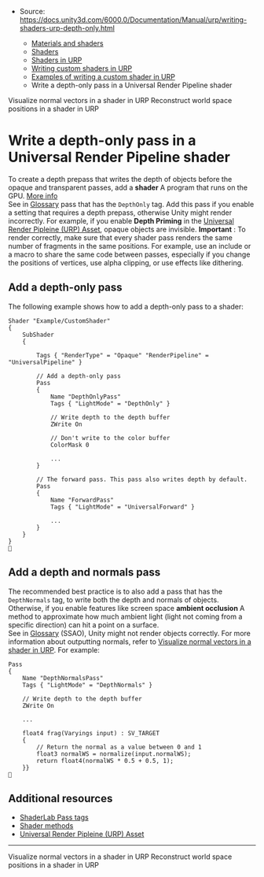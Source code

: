 * Source: https://docs.unity3d.com/6000.0/Documentation/Manual/urp/writing-shaders-urp-depth-only.html

  * [Materials and shaders](https://docs.unity3d.com/6000.0/Documentation/Manual/materials-and-shaders.html)
  * [Shaders](https://docs.unity3d.com/6000.0/Documentation/Manual/Shaders.html)
  * [Shaders in URP](https://docs.unity3d.com/6000.0/Documentation/Manual/urp/shaders-in-universalrp.html)
  * [Writing custom shaders in URP](https://docs.unity3d.com/6000.0/Documentation/Manual/urp/writing-custom-shaders-urp.html)
  * [Examples of writing a custom shader in URP](https://docs.unity3d.com/6000.0/Documentation/Manual/urp/writing-shaders-urp-landing.html)
  * Write a depth-only pass in a Universal Render Pipeline shader


[](https://docs.unity3d.com/6000.0/Documentation/Manual/urp/writing-shaders-urp-unlit-normals.html)
Visualize normal vectors in a shader in URP
[](https://docs.unity3d.com/6000.0/Documentation/Manual/urp/writing-shaders-urp-reconstruct-world-position.html)
Reconstruct world space positions in a shader in URP
# Write a depth-only pass in a Universal Render Pipeline shader
To create a depth prepass that writes the depth of objects before the opaque and transparent passes, add a **shader** A program that runs on the GPU. [More info](https://docs.unity3d.com/6000.0/Documentation/Manual/Shaders.html)  
See in [Glossary](https://docs.unity3d.com/6000.0/Documentation/Manual/Glossary.html#Shader) pass that has the `DepthOnly` tag.
Add this pass if you enable a setting that requires a depth prepass, otherwise Unity might render incorrectly. For example, if you enable **Depth Priming** in the [Universal Render Pipleine (URP) Asset](https://docs.unity3d.com/6000.0/Documentation/Manual/urp/urp-universal-renderer.html), opaque objects are invisible.
**Important** : To render correctly, make sure that every shader pass renders the same number of fragments in the same positions. For example, use an include or a macro to share the same code between passes, especially if you change the positions of vertices, use alpha clipping, or use effects like dithering. 
## Add a depth-only pass
The following example shows how to add a depth-only pass to a shader:
```
Shader "Example/CustomShader"
{
    SubShader
    {

        Tags { "RenderType" = "Opaque" "RenderPipeline" = "UniversalPipeline" }

        // Add a depth-only pass
        Pass
        {
            Name "DepthOnlyPass"
            Tags { "LightMode" = "DepthOnly" }

            // Write depth to the depth buffer
            ZWrite On

            // Don't write to the color buffer
            ColorMask 0 

            ...
        }

        // The forward pass. This pass also writes depth by default.
        Pass
        {
            Name "ForwardPass"
            Tags { "LightMode" = "UniversalForward" }

            ...
        }
    }
}

```

## Add a depth and normals pass
The recommended best practice is to also add a pass that has the `DepthNormals` tag, to write both the depth and normals of objects. Otherwise, if you enable features like screen space **ambient occlusion** A method to approximate how much ambient light (light not coming from a specific direction) can hit a point on a surface.  
See in [Glossary](https://docs.unity3d.com/6000.0/Documentation/Manual/Glossary.html#Ambientocclusion) (SSAO), Unity might not render objects correctly.
For more information about outputting normals, refer to [Visualize normal vectors in a shader in URP](https://docs.unity3d.com/6000.0/Documentation/Manual/urp/writing-shaders-urp-unlit-normals.html).
For example:
```
Pass
{
    Name "DepthNormalsPass"
    Tags { "LightMode" = "DepthNormals" }

    // Write depth to the depth buffer
    ZWrite On

    ...

    float4 frag(Varyings input) : SV_TARGET
    {
        // Return the normal as a value between 0 and 1
        float3 normalWS = normalize(input.normalWS);
        return float4(normalWS * 0.5 + 0.5, 1);
    }}

```

## Additional resources
  * [ShaderLab Pass tags](https://docs.unity3d.com/6000.0/Documentation/Manual/urp/urp-shaders/urp-shaderlab-pass-tags.html)
  * [Shader methods](https://docs.unity3d.com/6000.0/Documentation/Manual/urp/use-built-in-shader-methods.html)
  * [Universal Render Pipleine (URP) Asset](https://docs.unity3d.com/6000.0/Documentation/Manual/urp/urp-universal-renderer.html)


* * *
[](https://docs.unity3d.com/6000.0/Documentation/Manual/urp/writing-shaders-urp-unlit-normals.html)
Visualize normal vectors in a shader in URP
[](https://docs.unity3d.com/6000.0/Documentation/Manual/urp/writing-shaders-urp-reconstruct-world-position.html)
Reconstruct world space positions in a shader in URP
